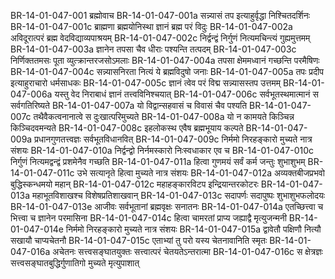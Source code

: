 BR-14-01-047-001	ब्रह्मोवाच
BR-14-01-047-001a	सन्न्यासं तप इत्याहुर्वृद्धा निश्चितदर्शिनः
BR-14-01-047-001c	ब्राह्मणा ब्रह्मयोनिस्था ज्ञानं ब्रह्म परं विदुः
BR-14-01-047-002a	अविदूरात्परं ब्रह्म वेदविद्याव्यपाश्रयम्
BR-14-01-047-002c	निर्द्वन्द्वं निर्गुणं नित्यमचिन्त्यं गुह्यमुत्तमम्
BR-14-01-047-003a	ज्ञानेन तपसा चैव धीराः पश्यन्ति तत्पदम्
BR-14-01-047-003c	निर्णिक्ततमसः पूता व्युत्क्रान्तरजसोऽमलाः
BR-14-01-047-004a	तपसा क्षेममध्वानं गच्छन्ति परमैषिणः
BR-14-01-047-004c	सन्न्यासनिरता नित्यं ये ब्रह्मविदुषो जनाः
BR-14-01-047-005a	तपः प्रदीप इत्याहुराचारो धर्मसाधकः
BR-14-01-047-005c	ज्ञानं त्वेव परं विद्म सन्न्यासस्तप उत्तमम्
BR-14-01-047-006a	यस्तु वेद निराबाधं ज्ञानं तत्त्वविनिश्चयात्
BR-14-01-047-006c	सर्वभूतस्थमात्मानं स सर्वगतिरिष्यते
BR-14-01-047-007a	यो विद्वान्सहवासं च विवासं चैव पश्यति
BR-14-01-047-007c	तथैवैकत्वनानात्वे स दुःखात्परिमुच्यते
BR-14-01-047-008a	यो न कामयते किञ्चिन्न किञ्चिदवमन्यते
BR-14-01-047-008c	इहलोकस्थ एवैष ब्रह्मभूयाय कल्पते
BR-14-01-047-009a	प्रधानगुणतत्त्वज्ञः सर्वभूतविधानवित्
BR-14-01-047-009c	निर्ममो निरहङ्कारो मुच्यते नात्र संशयः
BR-14-01-047-010a	निर्द्वन्द्वो निर्नमस्कारो निःस्वधाकार एव च
BR-14-01-047-010c	निर्गुणं नित्यमद्वन्द्वं प्रशमेनैव गच्छति
BR-14-01-047-011a	हित्वा गुणमयं सर्वं कर्म जन्तुः शुभाशुभम्
BR-14-01-047-011c	उभे सत्यानृते हित्वा मुच्यते नात्र संशयः
BR-14-01-047-012a	अव्यक्तबीजप्रभवो बुद्धिस्कन्धमयो महान्
BR-14-01-047-012c	महाहङ्कारविटप इन्द्रियान्तरकोटरः
BR-14-01-047-013a	महाभूतविशाखश्च विशेषप्रतिशाखवान्
BR-14-01-047-013c	सदापर्णः सदापुष्पः शुभाशुभफलोदयः
BR-14-01-047-013e	आजीवः सर्वभूतानां ब्रह्मवृक्षः सनातनः
BR-14-01-047-014a	एतच्छित्त्वा च भित्त्वा च ज्ञानेन परमासिना
BR-14-01-047-014c	हित्वा चामरतां प्राप्य जह्याद्वै मृत्युजन्मनी
BR-14-01-047-014e	निर्ममो निरहङ्कारो मुच्यते नात्र संशयः
BR-14-01-047-015a	द्वावेतौ पक्षिणौ नित्यौ सखायौ चाप्यचेतनौ
BR-14-01-047-015c	एताभ्यां तु परो यस्य चेतनावानिति स्मृतः
BR-14-01-047-016a	अचेतनः सत्त्वसङ्घातयुक्तः सत्त्वात्परं चेतयतेऽन्तरात्मा
BR-14-01-047-016c	स क्षेत्रज्ञः सत्त्वसङ्घातबुद्धिर्गुणातिगो मुच्यते मृत्युपाशात्
